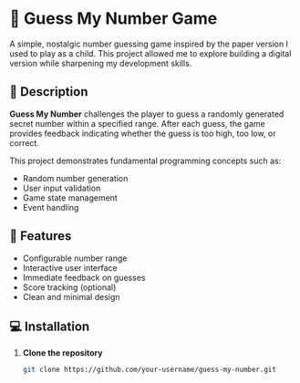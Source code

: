 # 🎲 Guess My Number Game

A simple, nostalgic number guessing game inspired by the paper version I used to play as a child. This project allowed me to explore building a digital version while sharpening my development skills.

## 📝 Description

**Guess My Number** challenges the player to guess a randomly generated secret number within a specified range. After each guess, the game provides feedback indicating whether the guess is too high, too low, or correct.

This project demonstrates fundamental programming concepts such as:
- Random number generation
- User input validation
- Game state management
- Event handling

## 🚀 Features

- Configurable number range
- Interactive user interface
- Immediate feedback on guesses
- Score tracking (optional)
- Clean and minimal design

## 💻 Installation

1. **Clone the repository**
   ```bash
   git clone https://github.com/your-username/guess-my-number.git
